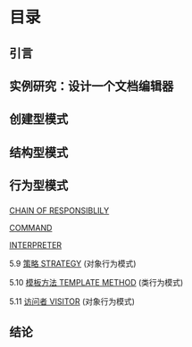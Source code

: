 # 目录

## 引言

## 实例研究：设计一个文档编辑器

## 创建型模式

## 结构型模式

## 行为型模式

### 

[CHAIN OF RESPONSIBLILY](#docs/dpgof_5_1)

[COMMAND](#docs/dpgof_5_2)

[INTERPRETER](#docs/dpgof_5_)

[](#docs/dpgof_5_)

[](#docs/dpgof_5_)

[](#docs/dpgof_5_)

[](#docs/dpgof_5_)

[](#docs/dpgof_5_)

[](#docs/dpgof_5_)

5.9 [策略 STRATEGY](#docs/dpgof_5_) (对象行为模式)

5.10 [模板方法 TEMPLATE METHOD](#docs/dpgof_5_10) (类行为模式)

5.11 [访问者 VISITOR](#docs/dpgof_5_11) (对象行为模式)

## 结论

